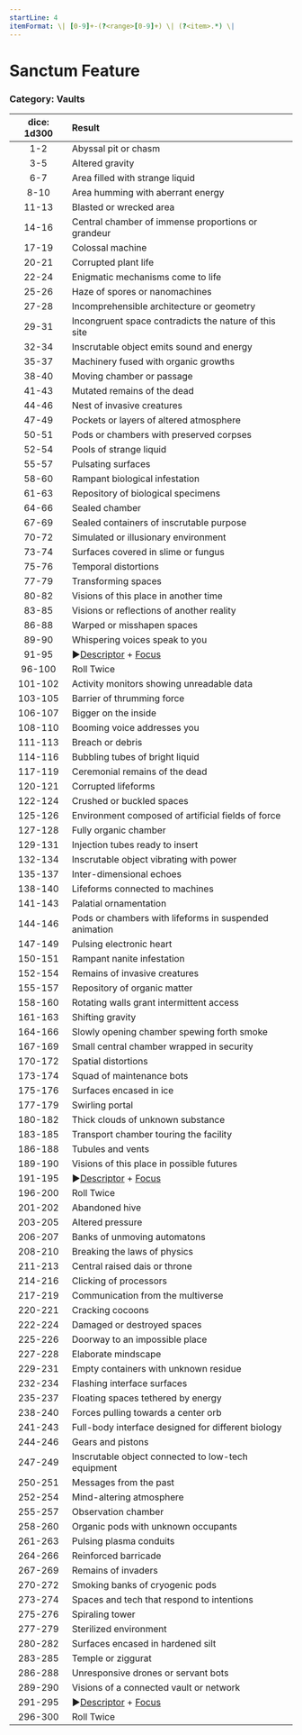 ```yaml
---
startLine: 4
itemFormat: \| [0-9]+-(?<range>[0-9]+) \| (?<item>.*) \|
---
```

# Sanctum Feature
### Category: Vaults

| dice: 1d300 | Result |
|:----:|:-------|
| 1-2 | Abyssal pit or chasm |
| 3-5 | Altered gravity |
| 6-7 | Area filled with strange liquid |
| 8-10 | Area humming with aberrant energy |
| 11-13 | Blasted or wrecked area |
| 14-16 | Central chamber of immense proportions or grandeur |
| 17-19 | Colossal machine |
| 20-21 | Corrupted plant life |
| 22-24 | Enigmatic mechanisms come to life |
| 25-26 | Haze of spores or nanomachines |
| 27-28 | Incomprehensible architecture or geometry |
| 29-31 | Incongruent space contradicts the nature of this site |
| 32-34 | Inscrutable object emits sound and energy |
| 35-37 | Machinery fused with organic growths |
| 38-40 | Moving chamber or passage |
| 41-43 | Mutated remains of the dead |
| 44-46 | Nest of invasive creatures |
| 47-49 | Pockets or layers of altered atmosphere |
| 50-51 | Pods or chambers with preserved corpses |
| 52-54 | Pools of strange liquid |
| 55-57 | Pulsating surfaces |
| 58-60 | Rampant biological infestation |
| 61-63 | Repository of biological specimens |
| 64-66 | Sealed chamber |
| 67-69 | Sealed containers of inscrutable purpose |
| 70-72 | Simulated or illusionary environment |
| 73-74 | Surfaces covered in slime or fungus |
| 75-76 | Temporal distortions |
| 77-79 | Transforming spaces |
| 80-82 | Visions of this place in another time |
| 83-85 | Visions or reflections of another reality |
| 86-88 | Warped or misshapen spaces |
| 89-90 | Whispering voices speak to you |
| 91-95 | ▶[Descriptor](Core_Descriptor.md) + [Focus](Core_Focus.md) |
| 96-100 | Roll Twice |
| 101-102 | Activity monitors showing unreadable data |
| 103-105 | Barrier of thrumming force |
| 106-107 | Bigger on the inside |
| 108-110 | Booming voice addresses you |
| 111-113 | Breach or debris |
| 114-116 | Bubbling tubes of bright liquid |
| 117-119 | Ceremonial remains of the dead |
| 120-121 | Corrupted lifeforms |
| 122-124 | Crushed or buckled spaces |
| 125-126 | Environment composed of artificial fields of force |
| 127-128 | Fully organic chamber |
| 129-131 | Injection tubes ready to insert |
| 132-134 | Inscrutable object vibrating with power |
| 135-137 | Inter-dimensional echoes |
| 138-140 | Lifeforms connected to machines |
| 141-143 | Palatial ornamentation |
| 144-146 | Pods or chambers with lifeforms in suspended animation |
| 147-149 | Pulsing electronic heart |
| 150-151 | Rampant nanite infestation |
| 152-154 | Remains of invasive creatures |
| 155-157 | Repository of organic matter |
| 158-160 | Rotating walls grant intermittent access |
| 161-163 | Shifting gravity |
| 164-166 | Slowly opening chamber spewing forth smoke |
| 167-169 | Small central chamber wrapped in security |
| 170-172 | Spatial distortions |
| 173-174 | Squad of maintenance bots |
| 175-176 | Surfaces encased in ice |
| 177-179 | Swirling portal |
| 180-182 | Thick clouds of unknown substance |
| 183-185 | Transport chamber touring the facility |
| 186-188 | Tubules and vents |
| 189-190 | Visions of this place in possible futures |
| 191-195 | ▶[Descriptor](Core_Descriptor.md) + [Focus](Core_Focus.md) |
| 196-200 | Roll Twice |
| 201-202 | Abandoned hive |
| 203-205 | Altered pressure |
| 206-207 | Banks of unmoving automatons |
| 208-210 | Breaking the laws of physics |
| 211-213 | Central raised dais or throne |
| 214-216 | Clicking of processors |
| 217-219 | Communication from the multiverse |
| 220-221 | Cracking cocoons |
| 222-224 | Damaged or destroyed spaces |
| 225-226 | Doorway to an impossible place |
| 227-228 | Elaborate mindscape |
| 229-231 | Empty containers with unknown residue |
| 232-234 | Flashing interface surfaces |
| 235-237 | Floating spaces tethered by energy |
| 238-240 | Forces pulling towards a center orb |
| 241-243 | Full-body interface designed for different biology |
| 244-246 | Gears and pistons |
| 247-249 | Inscrutable object connected to low-tech equipment |
| 250-251 | Messages from the past |
| 252-254 | Mind-altering atmosphere |
| 255-257 | Observation chamber |
| 258-260 | Organic pods with unknown occupants |
| 261-263 | Pulsing plasma conduits |
| 264-266 | Reinforced barricade |
| 267-269 | Remains of invaders |
| 270-272 | Smoking banks of cryogenic pods |
| 273-274 | Spaces and tech that respond to intentions |
| 275-276 | Spiraling tower |
| 277-279 | Sterilized environment |
| 280-282 | Surfaces encased in hardened silt |
| 283-285 | Temple or ziggurat |
| 286-288 | Unresponsive drones or servant bots |
| 289-290 | Visions of a connected vault or network |
| 291-295 | ▶[Descriptor](Core_Descriptor.md) + [Focus](Core_Focus.md) |
| 296-300 | Roll Twice |
